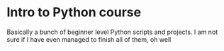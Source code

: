 # Intro to Python course

Basically a bunch of beginner level Python scripts and projects. I am not sure if I have even managed to finish all of them, oh well
